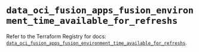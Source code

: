 # `data_oci_fusion_apps_fusion_environment_time_available_for_refreshs`

Refer to the Terraform Registry for docs: [`data_oci_fusion_apps_fusion_environment_time_available_for_refreshs`](https://registry.terraform.io/providers/oracle/oci/7.19.0/docs/data-sources/fusion_apps_fusion_environment_time_available_for_refreshs).
